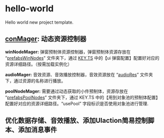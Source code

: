 # hello-world
Hello world new project template.


## [conMager](https://github.com/ITMasterC/publicProject/tree/master/sssgf/assets/Script/SSSGF/conMagers): 动态资源控制器
   **winNodeMager:** 弹窗预制体资源控制器，弹窗预制体资源存放在 “[prefabsWinNodes](https://github.com/ITMasterC/publicProject/tree/master/sssgf/assets/prefabsWinNodes)” 文件夹下，通过 [KEY.TS](https://github.com/ITMasterC/publicProject/blob/master/sssgf/assets/Script/KEY.ts) 中的【ui 弹窗配置】配置好对应的资源详细路径。（按需加载实例化）  
   
   **audioMager:**  音效资源、音效播放控制器，音效资源放在 “[audioRes](https://github.com/ITMasterC/publicProject/tree/master/sssgf/assets/audioRes)” 文件夹下，通过资源的名称进行播放。   
   
   **poolNodeMager:** 需要通过动态获取的小件预制体，资源存放在 “[prefabsPoolNodes](https://github.com/ITMasterC/publicProject/tree/master/sssgf/assets/prefabsPoolNodes)” 文件夹下，通过 KEY.TS 中的【用到对象池的预制体配置】配置好对应的资源详细路径。“usePool” 字段标识是否使用对象池进行管理.   
   

## 优化数据存储、音效播放、添加UIaction简易控制脚本、添加消息事件
